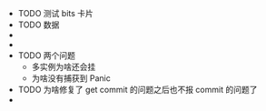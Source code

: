 - TODO 测试 bits 卡片
- TODO 数据
-
-
- TODO 两个问题
	- 多实例为啥还会挂
	- 为啥没有捕获到 Panic
- TODO 为啥修复了 get commit 的问题之后也不报 commit 的问题了
-